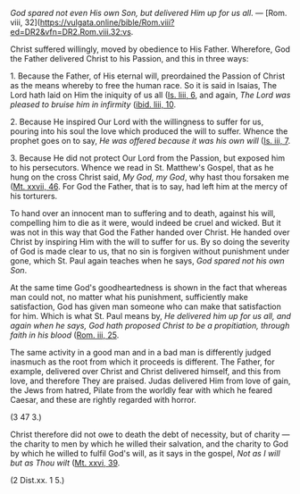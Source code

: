 
_God spared not even His own Son, but delivered Him up for us all_. — [Rom. viii, 32](https://vulgata.online/bible/Rom.viii?ed=DR2&vfn=DR2.Rom.viii.32:vs.

Christ suffered willingly, moved by obedience to His Father. Wherefore, God the Father delivered Christ to his Passion, and this in three ways:

1\. Because the Father, of His eternal will, preordained the Passion of Christ as the means whereby to free the human race. So it is said in Isaias, The Lord hath laid on Him the iniquity of us all ([Is. liii, 6](https://vulgata.online/bible/Is.liii?ed=DR2&vfn=DR2.Is.liii.6:vs), and again, _The Lord was pleased to bruise him in infirmity_ ([ibid. liii, 10](https://vulgata.online/bible/ibid.liii?ed=DR2&vfn=DR2.ibid.liii.10:vs).

2\. Because He inspired Our Lord with the willingness to suffer for us, pouring into his soul the love which produced the will to suffer. Whence the prophet goes on to say, _He was offered because it was his own will_ ([Is. iii, 7](https://vulgata.online/bible/Is.iii?ed=DR2&vfn=DR2.Is.iii.7:vs).

3\. Because He did not protect Our Lord from the Passion, but exposed him to his persecutors. Whence we read in St. Matthew's Gospel, that as he hung on the cross Christ said, _My God, my God_, why hast thou forsaken me ([Mt. xxvii, 46](https://vulgata.online/bible/Mt.xxvii?ed=DR2&vfn=DR2.Mt.xxvii.46:vs). For God the Father, that is to say, had left him at the mercy of his torturers.

To hand over an innocent man to suffering and to death, against his will, compelling him to die as it were, would indeed be cruel and wicked. But it was not in this way that God the Father handed over Christ. He handed over Christ by inspiring Him with the will to suffer for us. By so doing the severity of God is made clear to us, that no sin is forgiven without punishment under gone, which St. Paul again teaches when he says, _God spared not his own Son_.

At the same time God's goodheartedness is shown in the fact that whereas man could not, no matter what his punishment, sufficiently make satisfaction, God has given man someone who can make that satisfaction for him. Which is what St. Paul means by, _He delivered him up for us all, and again when he says, God hath proposed Christ to be a propitiation, through faith in his blood_ ([Rom. iii, 25](https://vulgata.online/bible/Rom.iii?ed=DR2&vfn=DR2.Rom.iii.25:vs).

The same activity in a good man and in a bad man is differently judged inasmuch as the root from which it proceeds is different. The Father, for example, delivered over Christ and Christ delivered himself, and this from love, and therefore They are praised. Judas delivered Him from love of gain, the Jews from hatred, Pilate from the worldly fear with which he feared Caesar, and these are rightly regarded with horror.

(3 47 3.)

Christ therefore did not owe to death the debt of necessity, but of charity — the charity to men by which he willed their salvation, and the charity to God by which he willed to fulfil God's will, as it says in the gospel, _Not as I will but as Thou wilt_ ([Mt. xxvi, 39](https://vulgata.online/bible/Mt.xxvi?ed=DR2&vfn=DR2.Mt.xxvi.39:vs).

(2 Dist.xx. 1 5.)

